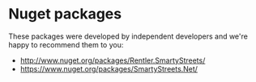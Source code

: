 Nuget packages
===============
These packages were developed by independent developers and we're happy to recommend them to you:

- http://www.nuget.org/packages/Rentler.SmartyStreets/
- https://www.nuget.org/packages/SmartyStreets.Net/
